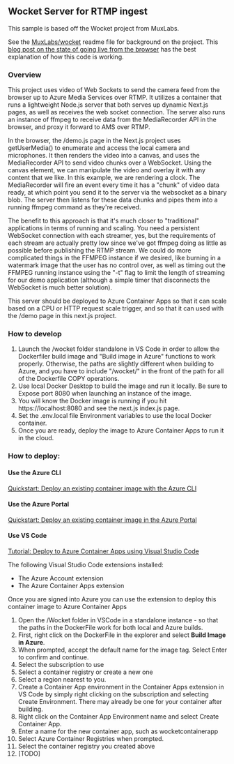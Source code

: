 ## Wocket Server for RTMP ingest

This sample is based off the Wocket project from MuxLabs. 

See the [MuxLabs/wocket](https://github.com/MuxLabs/wocket) readme file for background on the project.
This [blog post on the state of going live from the browser](https://www.mux.com/blog/the-state-of-going-live-from-a-browser) has the best explanation of how this code is working. 

### Overview
This project uses video of Web Sockets to send the camera feed from the browser up to Azure Media Services over RTMP. It utilizes a container that runs a lightweight Node.js server that both serves up dynamic Next.js pages, as well as receives the web socket connection.  The server also runs an instance of ffmpeg to receive data from the MediaRecorder API in the browser, and proxy it forward to AMS over RTMP. 

In the browser, the /demo.js page in the Next.js project uses getUserMedia() to enumerate and access the local camera and microphones. It then renders the video into a canvas, and uses the MediaRecorder API to send video chunks over a WebSocket. Using the canvas element, we can manipulate the video and overlay it with any content that we like.  In this example, we are rendering a clock.  The MediaRecorder will fire an event every time it has a "chunk" of video data ready, at which point you send it to the server via the websocket as a binary blob. The server then listens for these data chunks and pipes them into a running ffmpeg command as they're received.

The benefit to this approach is that it's much closer to "traditional" applications in terms of running and scaling. You need a persistent WebSocket connection with each streamer, yes, but the requirements of each stream are actually pretty low since we've got ffmpeg doing as little as possible before publishing the RTMP stream. We could do more complicated things in the FFMPEG instance if we desired, like burning in a watermark image that the user has no control over, as well as timing out the FFMPEG running instance using the "-t" flag to limit the length of streaming for our demo application (although a simple timer that disconnects the WebSocket is much better solution). 

This server should be deployed to Azure Container Apps so that it can scale based on a CPU or HTTP request scale trigger, and so that it can used with the /demo page in this next.js project.

### How to develop

1. Launch the /wocket folder standalone in VS Code in order to allow the Dockerfiler build image and "Build image in Azure" functions to work properly. Otherwise, the paths are slightly different when building to Azure, and you have to include "/wocket/" in the front of the path for all of the Dockerfile COPY operations. 
1. Use local Docker Desktop to build the image and run it locally. Be sure to Expose port 8080 when launching an instance of the image. 
1. You will know the Docker image is running if you hit https://localhost:8080 and see the next.js index.js page. 
1. Set the .env.local file Environment variables to use the local Docker container.
1. Once you are ready, deploy the image to Azure Container Apps to run it in the cloud.

### How to deploy:

#### Use the Azure CLI
[Quickstart: Deploy an existing container image with the Azure CLI](https://docs.microsoft.com/en-us/azure/container-apps/get-started-existing-container-image?tabs=bash&pivots=container-apps-private-registry)

#### Use the Azure Portal
[Quickstart: Deploy an existing container image in the Azure Portal](https://docs.microsoft.com/en-us/azure/container-apps/get-started-existing-container-image-portal?pivots=container-apps-private-registry)

#### Use VS Code
[Tutorial: Deploy to Azure Container Apps using Visual Studio Code](https://docs.microsoft.com/en-us/azure/container-apps/deploy-visual-studio-code)


The following Visual Studio Code extensions installed:
- The Azure Account extension
- The Azure Container Apps extension

Once you are signed into Azure you can use the extension to deploy this container image to Azure Container Apps
1. Open the /Wocket folder in VSCode in a standalone instance - so that the paths in the DockerFile work for both local and Azure builds.
1. First, right click on the DockerFile in the explorer and select **Build Image in Azure**. 
1. When prompted, accept the default name for the image tag. Select Enter to confirm and continue.
1. Select the subscription to use
1. Select a container registry or create a new one
1. Select a region nearest to you.
1. Create a Container App environment in the Container Apps extension in VS Code by simply right clicking on the subscription and selecting Create Environment.  There may already be one for your container after building.
1. Right click on the Container App Environment name and select Create Container App.
1. Enter a name for the new container app, such as wocketcontainerapp
1. Select Azure Container Registries when prompted.
1. Select the container registry you created above
1. [TODO]